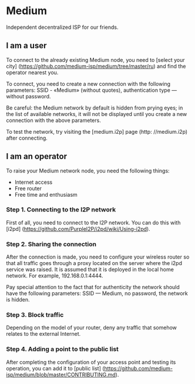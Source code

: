 # Medium

Independent decentralized ISP for our friends.

## I am a user
To connect to the already existing Medium node, you need to [select your city] (https://github.com/medium-isp/medium/tree/master/ru) and find the operator nearest you.

To connect, you need to create a new connection with the following parameters: SSID - «Medium» (without quotes), authentication type — without password.

Be careful: the Medium network by default is hidden from prying eyes; in the list of available networks, it will not be displayed until you create a new connection with the above parameters.

To test the network, try visiting the [medium.i2p] page (http: //medium.i2p) after connecting.

## I am an operator
To raise your Medium network node, you need the following things:
* Internet access
* Free router
* Free time and enthusiasm

### Step 1. Connecting to the I2P network
First of all, you need to connect to the I2P network. You can do this with [i2pd] (https://github.com/PurpleI2P/i2pd/wiki/Using-i2pd).

### Step 2. Sharing the connection
After the connection is made, you need to configure your wireless router so that all traffic goes through a proxy located on the server where the i2pd service was raised. It is assumed that it is deployed in the local home network. For example, 192.168.0.1:4444.

Pay special attention to the fact that for authenticity the network should have the following parameters: SSID — Medium, no password, the network is hidden.

### Step 3. Block traffic
Depending on the model of your router, deny any traffic that somehow relates to the external Internet.

### Step 4. Adding a point to the public list
After completing the configuration of your access point and testing its operation, you can add it to [public list] (https://github.com/medium-isp/medium/blob/master/CONTRIBUTING.md).
